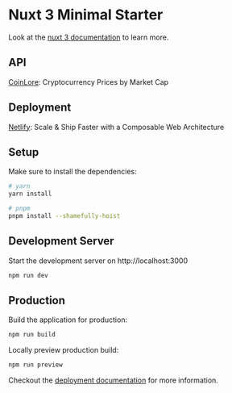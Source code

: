 # Nuxt 3 Minimal Starter

Look at the [nuxt 3 documentation](https://v3.nuxtjs.org) to learn more.

## API

[CoinLore](https://www.coinlore.com/cryptocurrency-data-api): Cryptocurrency Prices by Market Cap

## Deployment

[Netlify](https://www.netlify.com/): Scale & Ship Faster with a Composable Web Architecture

## Setup

Make sure to install the dependencies:

```bash
# yarn
yarn install

# pnpm
pnpm install --shamefully-hoist
```

## Development Server

Start the development server on http://localhost:3000

```bash
npm run dev
```

## Production

Build the application for production:

```bash
npm run build
```

Locally preview production build:

```bash
npm run preview
```

Checkout the [deployment documentation](https://v3.nuxtjs.org/guide/deploy/presets) for more information.
